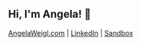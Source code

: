 ## Hi, I'm Angela! 👋

[AngelaWeigl.com](https://www.angelaweigl.com/) | [LinkedIn](https://www.linkedin.com/in/angela-weigl/) | [Sandbox](https://github.com/sandboxnu)
